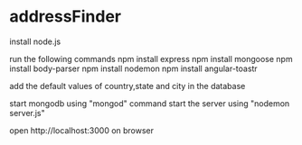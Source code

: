 # addressFinder
install node.js

run the following commands
npm install express
npm install mongoose
npm install body-parser
npm install nodemon
npm install angular-toastr

add the default values of country,state and city in the database

start mongodb using "mongod" command
start the server using "nodemon server.js"

open http://localhost:3000 on browser




